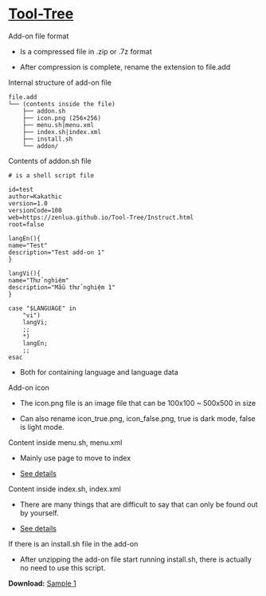 # [Tool-Tree](https://zenlua.github.io/Tool-Tree)

Add-on file format

- Is a compressed file in .zip or .7z format

- After compression is complete, rename the extension to file.add

Internal structure of add-on file

```
file.add
└── (contents inside the file)
    ├── addon.sh
    ├── icon.png (256×256)
    ├── menu.sh|menu.xml
    ├── index.sh|index.xml
    ├── install.sh
    └── addon/
```

Contents of addon.sh file

```
# is a shell script file

id=test
author=Kakathic
version=1.0
versionCode=100
web=https://zenlua.github.io/Tool-Tree/Instruct.html
root=false

langEn(){
name="Test"
description="Test add-on 1"
}

langVi(){
name="Thử nghiệm"
description="Mẫu thử nghiệm 1"
}

case "$LANGUAGE" in
    "vi")
    langVi;
    ;;
    *)
    langEn;
    ;;
esac
```

- Both for containing language and language data

Add-on icon

- The icon.png file is an image file that can be 100x100 ~ 500x500 in size

- Can also rename icon_true.png, icon_false.png, true is dark mode, false is light mode.

Content inside menu.sh, menu.xml

- Mainly use page to move to index

- [See details](https://github.com/helloklf/kr-scripts/blob/master/docs/Page.md)

Content inside index.sh, index.xml

- There are many things that are difficult to say that can only be found out by yourself.

- [See details](https://github.com/helloklf/kr-scripts)

If there is an install.sh file in the add-on

- After unzipping the add-on file start running install.sh, there is actually no need to use this script.

**Download:** [Sample 1](https://github.com/Zenlua/Tool-Tree/raw/refs/heads/main/add-on/Test/Test1.add)








